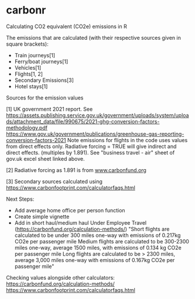 # carbonr
Calculating CO2 equivalent (CO2e) emissions in R

The emissions that are calculated (with their respective sources given in square brackets):

* Train journeys[1]
* Ferry/boat journeys[1]
* Vehicles[1]
* Flights[1, 2]
* Secondary Emissions[3]
* Hotel stays[1]

Sources for the emission values

[1] UK government 2021 report.
See https://assets.publishing.service.gov.uk/government/uploads/system/uploads/attachment_data/file/990675/2021-ghg-conversion-factors-methodology.pdf
https://www.gov.uk/government/publications/greenhouse-gas-reporting-conversion-factors-2021
Note emissions for flights in the code uses values from direct effects only. Radiative forcing = TRUE will give indirect and direct effects. (multiples by 1.891). See "business travel - air" sheet of gov.uk excel sheet linked above.

[2] 
Radiative forcing as 1.891 is from www.carbonfund.org

[3]
Secondary sources calculated using https://www.carbonfootprint.com/calculatorfaqs.html

Next Steps:
* Add average home office per person function
* Create simple vignette
* Add in short haul/medium haul
Under Employee Travel (https://carbonfund.org/calculation-methods/)
"Short flights are calculated to be under 300 miles one-way with emissions of 0.217kg CO2e per passenger mile
Medium flights are calculated to be 300-2300 miles one-way, average 1500 miles, with emissions of 0.134 kg CO2e per passenger mile
Long flights are calculated to be > 2300 miles, average 3,000 miles one-way with emissions of 0.167kg CO2e per passenger mile"

Checking values alongside other calculators:
https://carbonfund.org/calculation-methods/
https://www.carbonfootprint.com/calculatorfaqs.html
